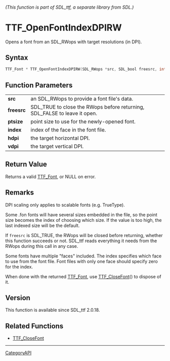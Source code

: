 ###### (This function is part of SDL_ttf, a separate library from SDL.)
# TTF_OpenFontIndexDPIRW

Opens a font from an SDL_RWops with target resolutions (in DPI).

## Syntax

```c
TTF_Font * TTF_OpenFontIndexDPIRW(SDL_RWops *src, SDL_bool freesrc, int ptsize, long index, unsigned int hdpi, unsigned int vdpi);

```

## Function Parameters

|                 |                                                                           |
| --------------- | ------------------------------------------------------------------------- |
| **src**         | an SDL_RWops to provide a font file's data.                               |
| **freesrc**     | SDL_TRUE to close the RWops before returning, SDL_FALSE to leave it open. |
| **ptsize**      | point size to use for the newly-opened font.                              |
| **index**       | index of the face in the font file.                                       |
| **hdpi**        | the target horizontal DPI.                                                |
| **vdpi**        | the target vertical DPI.                                                  |

## Return Value

Returns a valid [TTF_Font](TTF_Font), or NULL on error.

## Remarks

DPI scaling only applies to scalable fonts (e.g. TrueType).

Some .fon fonts will have several sizes embedded in the file, so the point
size becomes the index of choosing which size. If the value is too high,
the last indexed size will be the default.

If `freesrc` is SDL_TRUE, the RWops will be closed before returning,
whether this function succeeds or not. SDL_ttf reads everything it needs
from the RWops during this call in any case.

Some fonts have multiple "faces" included. The index specifies which face
to use from the font file. Font files with only one face should specify
zero for the index.

When done with the returned [TTF_Font](TTF_Font), use
[TTF_CloseFont](TTF_CloseFont)() to dispose of it.

## Version

This function is available since SDL_ttf 2.0.18.

## Related Functions

* [TTF_CloseFont](TTF_CloseFont)

----
[CategoryAPI](CategoryAPI)

